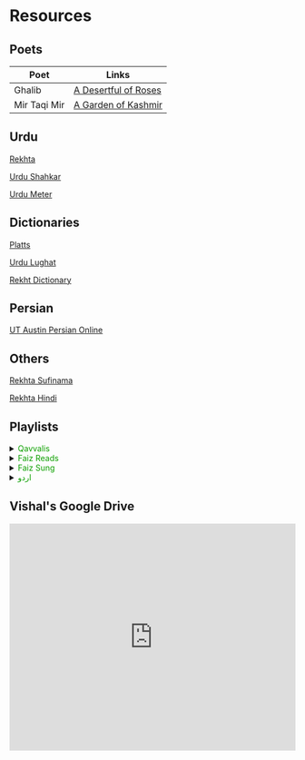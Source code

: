 # Resources


## **Poets**

| Poet         | Links                                                                                   |
| ------------ | --------------------------------------------------------------------------------------- |
| Ghalib       | [A Desertful of Roses](http://www.columbia.edu/itc/mealac/pritchett/00ghalib/)          |
| Mir Taqi Mir | [A Garden of Kashmir](http://www.columbia.edu/itc/mealac/pritchett/00garden/index.html) |


## **Urdu**

[Rekhta](https://rekhta.org/)

[Urdu Shahkar](https://urdushahkar.org/)

[Urdu Meter](http://www.columbia.edu/itc/mealac/pritchett/00ghalib/meterbk/00_intro.html)


## **Dictionaries**

[Platts](https://dsal.uchicago.edu/dictionaries/platts/index.html)

[Urdu Lughat](http://udb.gov.pk/)

[Rekht Dictionary](https://www.rekhtadictionary.com/)


## **Persian**

[UT Austin Persian Online](http://sites.la.utexas.edu/persian_online_resources/)


## **Others**
[Rekhta Sufinama](https://www.sufinama.org/)

[Rekhta Hindi](https://hindwi.org/)

## **Playlists**
<details >
 <summary><font color=teal; background=white>Qavvalis</font></summary>
<iframe style="border-radius:12px" src="https://open.spotify.com/embed/playlist/4b0J3LIMfLA7P9Hn6Djutp?utm_source=generator&theme=0" width="100%" height="380" frameBorder="0" allowfullscreen="" allow="autoplay; clipboard-write; encrypted-media; fullscreen; picture-in-picture" loading="lazy"></iframe>
</details>

<details >
 <summary><font color=teal; background=white>Faiz Reads</font></summary>
<iframe style="border-radius:12px" src="https://open.spotify.com/embed/playlist/6FWXWtRPdzjlZRWz1aH7OJ?utm_source=generator" width="100%" height="380" frameBorder="0" allowfullscreen="" allow="autoplay; clipboard-write; encrypted-media; fullscreen; picture-in-picture" loading="lazy"></iframe>
</details>

<details >
 <summary><font color=teal; background=white>Faiz Sung</font></summary>
<iframe style="border-radius:12px" src="https://open.spotify.com/embed/playlist/4qNONcUWLdTeta1bbThWQz?utm_source=generator" width="100%" height="380" frameBorder="0" allowfullscreen="" allow="autoplay; clipboard-write; encrypted-media; fullscreen; picture-in-picture" loading="lazy"></iframe>
</details>

<details >
 <summary><font color=teal; background=white face="Jameel Noori Nastaleeq">اردو</font></summary>
<iframe style="border-radius:12px" src="https://open.spotify.com/embed/playlist/0CRrvPi8wry87Lw6ZvM8jk?utm_source=generator" width="100%" height="380" frameBorder="0" allowfullscreen="" allow="autoplay; clipboard-write; encrypted-media; fullscreen; picture-in-picture" loading="lazy"></iframe>
</details>

## **Vishal's Google Drive**

<iframe src="https://drive.google.com/embeddedfolderview?id=0B4itROut0e3fSXAzVFFMRlRCanM#list" width="100%" height="400" frameborder="0"></iframe>
